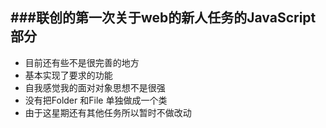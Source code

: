 ###联创的第一次关于web的新人任务的JavaScript部分
-------------------
* 目前还有些不是很完善的地方
* 基本实现了要求的功能
* 自我感觉我的面对对象思想不是很强
* 没有把Folder 和File 单独做成一个类
* 由于这星期还有其他任务所以暂时不做改动
